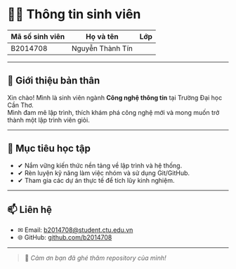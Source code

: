 # 👨‍🎓 Thông tin sinh viên

| Mã số sinh viên | Họ và tên         | Lớp             |
|------------------|------------------|-----------------|
| B2014708         | Nguyễn Thành Tín |                 |

---

## 💬 Giới thiệu bản thân

Xin chào! Mình là sinh viên ngành **Công nghệ thông tin** tại Trường Đại học Cần Thơ.  
Mình đam mê lập trình, thích khám phá công nghệ mới và mong muốn trở thành một lập trình viên giỏi.

---

## 🎯 Mục tiêu học tập

- ✔ Nắm vững kiến thức nền tảng về lập trình và hệ thống.
- ✔ Rèn luyện kỹ năng làm việc nhóm và sử dụng Git/GitHub.
- ✔ Tham gia các dự án thực tế để tích lũy kinh nghiệm.

---

## 📫 Liên hệ

- ✉ Email: b2014708@student.ctu.edu.vn  
- 🌐 GitHub: [github.com/b2014708](https://github.com/b2014708)

---

> 📝 *Cảm ơn bạn đã ghé thăm repository của mình!*
